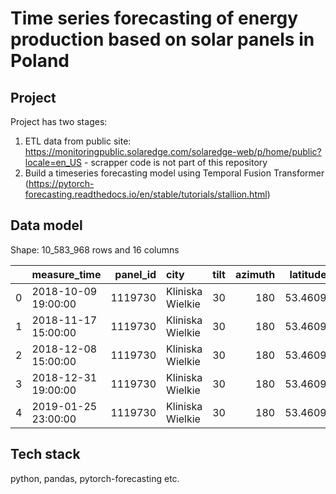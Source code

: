 # Time series forecasting of energy production based on solar panels in Poland
## Project

Project has two stages:
1. ETL data from public site: https://monitoringpublic.solaredge.com/solaredge-web/p/home/public?locale=en_US - scrapper code is not part of this repository
2. Build a timeseries forecasting model using Temporal Fusion Transformer (https://pytorch-forecasting.readthedocs.io/en/stable/tutorials/stallion.html)

## Data model
Shape: 10_583_968 rows and 16 columns

|    | measure_time        |   panel_id | city             |   tilt |   azimuth |   latitude |   longitude |    altitude | sun_azimuth |   production_w |   temperature |   wind_speed |   surface_solar_radiation |   surface_direct_solar_radiation |   surface_diffuse_solar_radiation |   surface_thermal_radiation |
|---:|:--------------------|-----------:|:-----------------|-------:|----------:|-----------:|------------:|------------:|------------:|---------------:|--------------:|-------------:|--------------------------:|---------------------------------:|----------------------------------:|----------------------------:|
|  0 | 2018-10-09 19:00:00 |    1119730 | Kliniska Wielkie |     30 |       180 |    53.4609 |     14.7739 | -24.3633    |     293.806 |              0 |         12.22 |         2.42 |                         0 |                             0    |                                 0 |                         302 |
|  1 | 2018-11-17 15:00:00 |    1119730 | Kliniska Wielkie |     30 |       180 |    53.4609 |     14.7739 |  -0.0907536 |     237.803 |              0 |          5.26 |         1.92 |                       120 |                            76.18 |                                44 |                         237 |
|  2 | 2018-12-08 15:00:00 |    1119730 | Kliniska Wielkie |     30 |       180 |    53.4609 |     14.7739 |  -2.94042   |     234.476 |              0 |          7.53 |         8.07 |                        35 |                             0.23 |                                36 |                         311 |
|  3 | 2018-12-31 19:00:00 |    1119730 | Kliniska Wielkie |     30 |       180 |    53.4609 |     14.7739 | -35.475     |     278.856 |              0 |          4.62 |         3.86 |                         0 |                             0    |                                 0 |                         331 |
|  4 | 2019-01-25 23:00:00 |    1119730 | Kliniska Wielkie |     30 |       180 |    53.4609 |     14.7739 | -55.2943    |     354.505 |              0 |         -4.34 |         2.86 |                         0 |                             0    |                                 0 |                         263 |

## Tech stack
python, pandas, pytorch-forecasting etc. 